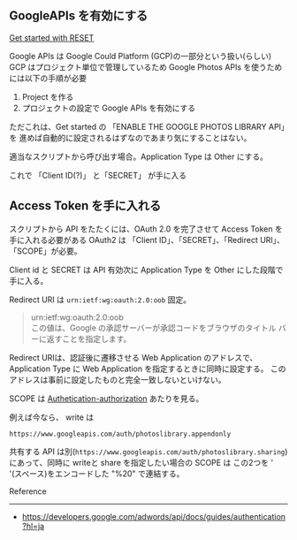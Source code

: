 ## GoogleAPIs を有効にする
[Get started with RESET](https://developers.google.com/photos/library/guides/get-started?refresh=1)

Google APIs は Google Could Platform (GCP)の一部分という扱い(らしい)
GCP はプロジェクト単位で管理しているため Google Photos APIs を使うためには以下の手順が必要

1. Project を作る
1. プロジェクトの設定で Google APIs を有効にする

ただこれは、Get started の 「ENABLE THE GOOGLE PHOTOS LIBRARY API」を
進めば自動的に設定されるはずなのであまり気にすることはない。

適当なスクリプトから呼び出す場合。Application Type は Other にする。

これで 「Client ID(?)」 と「SECRET」 が手に入る

## Access Token を手に入れる
スクリプトから API をたたくには、OAuth 2.0 を完了させて Access Token を手に入れる必要がある
OAuth2 は 「Client ID」、「SECRET」、「Redirect URI」、「SCOPE」が必要。

Client id と SECRET は API 有効次に Application Type を Other にした段階で手に入る。

Redirect URI は `urn:ietf:wg:oauth:2.0:oob` 固定。

> urn:ietf:wg:oauth:2.0:oob  
> この値は、Google の承認サーバーが承認コードをブラウザのタイトル バーに返すことを指定します。

Redirect URIは、認証後に遷移させる Web Application のアドレスで、
Application Type に Web Application を指定するときに同時に設定する。
このアドレスは事前に設定したものと完全一致しないといけない。

SCOPE は [Authetication-authorization](https://developers.google.com/photos/library/guides/authentication-authorization) あたりを見る。

例えば今なら、 write は
```
https://www.googleapis.com/auth/photoslibrary.appendonly
```
共有する API は別(`https://www.googleapis.com/auth/photoslibrary.sharing`)にあって、同時に writeと share を指定したい場合の SCOPE は
この2つを ' '(スペース)をエンコードした "%20" で連結する。

Reference
- - -
- https://developers.google.com/adwords/api/docs/guides/authentication?hl=ja
